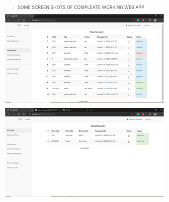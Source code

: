 > SOME SCREEN SHOTS OF COMPLEATE WORKING WEB APP

![](app/assets/images/readme/user_all_request.png)

![](app/assets/images/readme/user_mybooks.png)
